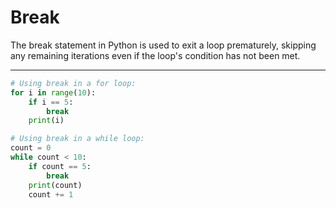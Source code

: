 # Break

The break statement in Python is used to exit a loop prematurely, skipping any remaining iterations even if the loop's condition has not been met.

---

```python
# Using break in a for loop:
for i in range(10):
    if i == 5:
        break
    print(i)

# Using break in a while loop:
count = 0
while count < 10:
    if count == 5:
        break
    print(count)
    count += 1
```